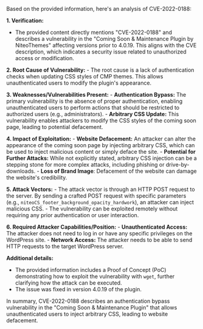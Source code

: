 Based on the provided information, here's an analysis of CVE-2022-0188:

**1. Verification:**
   - The provided content directly mentions "CVE-2022-0188" and describes a vulnerability in the "Coming Soon & Maintenance Plugin by NiteoThemes" affecting versions prior to 4.0.19. This aligns with the CVE description, which indicates a security issue related to unauthorized access or modification.

**2. Root Cause of Vulnerability:**
    - The root cause is a lack of authentication checks when updating CSS styles of CMP themes. This allows unauthenticated users to modify the plugin's appearance.

**3. Weaknesses/Vulnerabilities Present:**
    - **Authentication Bypass:** The primary vulnerability is the absence of proper authentication, enabling unauthenticated users to perform actions that should be restricted to authorized users (e.g., administrators).
    - **Arbitrary CSS Update:** This vulnerability enables attackers to modify the CSS styles of the coming soon page, leading to potential defacement.

**4. Impact of Exploitation:**
    - **Website Defacement:** An attacker can alter the appearance of the coming soon page by injecting arbitrary CSS, which can be used to inject malicious content or simply deface the site.
    - **Potential for Further Attacks:** While not explicitly stated, arbitrary CSS injection can be a stepping stone for more complex attacks, including phishing or drive-by-downloads.
    - **Loss of Brand Image**: Defacement of the website can damage the website's credibility.

**5. Attack Vectors:**
    - The attack vector is through an HTTP POST request to the server. By sending a crafted POST request with specific parameters (e.g., `niteoCS_footer_background_opacity_hardwork`), an attacker can inject malicious CSS.
    - The vulnerability can be exploited remotely without requiring any prior authentication or user interaction.

**6. Required Attacker Capabilities/Position:**
    - **Unauthenticated Access:** The attacker does not need to log in or have any specific privileges on the WordPress site.
    - **Network Access:** The attacker needs to be able to send HTTP requests to the target WordPress server.

**Additional details:**
- The provided information includes a Proof of Concept (PoC) demonstrating how to exploit the vulnerability with `wget`, further clarifying how the attack can be executed.
- The issue was fixed in version 4.0.19 of the plugin.

In summary, CVE-2022-0188 describes an authentication bypass vulnerability in the "Coming Soon & Maintenance Plugin" that allows unauthenticated users to inject arbitrary CSS, leading to website defacement.